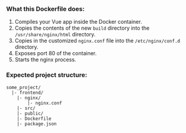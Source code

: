 ### What this Dockerfile does:

1. Compiles your Vue app inside the Docker container.
2. Copies the contents of the new `build` directory into the `/usr/share/nginx/html` directory.
3. Copies in the customized `nginx.conf` file into the `/etc/nginx/conf.d` directory.
4. Exposes port 80 of the container.
5. Starts the nginx process.

### Expected project structure:

```
some_project/
  |- frontend/
    |- nginx/
        |- nginx.conf
    |- src/
    |- public/
    |- Dockerfile
    |- package.json
```
